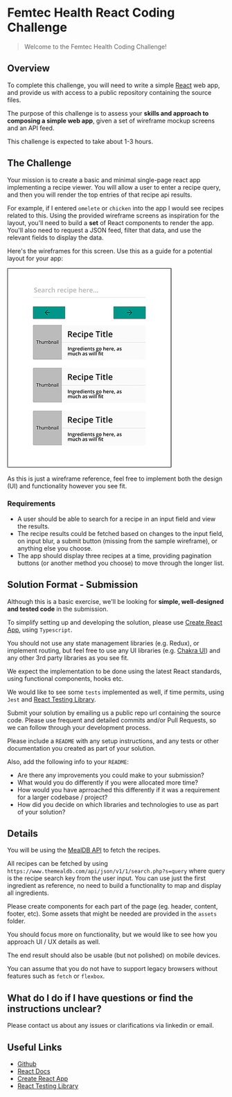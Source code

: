 # Femtec Health React Coding Challenge

> Welcome to the Femtec Health Coding Challenge!

## Overview

To complete this challenge, you will need to write a simple [React](https://facebook.github.io/react/) web app, and provide us with access to a public repository containing the source files.

The purpose of this challenge is to assess your **skills and approach to composing a simple web app**, given a set of wireframe mockup screens and an API feed.

This challenge is expected to take about 1-3 hours.

## The Challenge

Your mission is to create a basic and minimal single-page react app implementing a recipe viewer. You will allow a user to enter a recipe query, and then you will render the top entries of that recipe api results.

For example, if I entered `omelete` or `chicken` into the app I would see recipes related to this. Using the provided wireframe screens as inspiration for the layout, you'll need to build a **set** of React components to render the app. You'll also need to request a JSON feed, filter that data, and use the relevant fields to display the data.

Here's the wireframes for this screen. Use this as a guide for a potential layout for your app:

![Wireframe](screens/wireframe.jpg)

As this is just a wireframe reference, feel free to implement both the design (UI) and functionality however you see fit.

### Requirements

- A user should be able to search for a recipe in an input field and view the results.
- The recipe results could be fetched based on changes to the input field, on input blur, a submit button (missing from the sample wireframe), or anything else you choose.
- The app should display three recipes at a time, providing pagination buttons (or another method you choose) to move through the longer list.

## Solution Format - Submission

Although this is a basic exercise, we'll be looking for **simple, well-designed and tested code** in the submission.

To simplify setting up and developing the solution, please use [Create React App](https://github.com/facebook/create-react-app), using `Typescript`.

You should not use any state management libraries (e.g. Redux), or implement routing, but feel free to use any UI libraries (e.g. [Chakra UI](https://chakra-ui.com/)) and any other 3rd party libraries as you see fit.

We expect the implementation to be done using the latest React standards, using functional components, hooks etc.

We would like to see some `tests` implemented as well, if time permits, using `Jest` and [React Testing Library](https://testing-library.com/docs/react-testing-library/intro/).

Submit your solution by emailing us a public repo url containing the source code. Please use frequent and detailed commits and/or Pull Requests, so we can follow through your development process.

Please include a `README` with any setup instructions, and any tests or other documentation you created as part of your solution.

Also, add the following info to your `README`:

- Are there any improvements you could make to your submission?
- What would you do differently if you were allocated more time?
- How would you have aprroached this differently if it was a requirement for a larger codebase / project?
- How did you decide on which libraries and technologies to use as part of your solution?

## Details

You will be using the [MealDB API](https://www.themealdb.com/api.php) to fetch the recipes.

All recipes can be fetched by using `https://www.themealdb.com/api/json/v1/1/search.php?s=query` where query is the recipe search key from the user input.
You can use just the first ingredient as reference, no need to build a functionality to map and display all ingredients.

Please create components for each part of the page (eg. header, content, footer, etc).
Some assets that might be needed are provided in the `assets` folder.

You should focus more on functionality, but we would like to see how you approach UI / UX details as well.

The end result should also be usable (but not polished) on mobile devices.

You can assume that you do not have to support legacy browsers without features such as `fetch` or `flexbox`.

## What do I do if I have questions or find the instructions unclear?

Please contact us about any issues or clarifications via linkedin or email.

## Useful Links

- [Github](https://github.com/)
- [React Docs](https://facebook.github.io/react/)
- [Create React App](https://github.com/facebook/create-react-app)
- [React Testing Library](https://testing-library.com/docs/react-testing-library/intro/)
